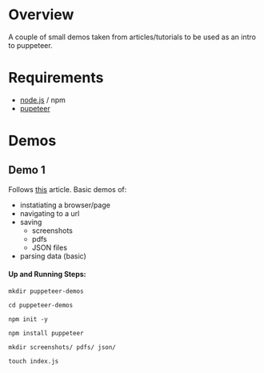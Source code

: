 # Overview

A couple of small demos taken from articles/tutorials to be used as an intro to puppeteer.


# Requirements

- [node.js](https://nodejs.org/en/) / npm
- [pupeteer](https://pptr.dev/)

# Demos
## Demo 1
Follows [this](https://medium.com/swlh/an-introduction-to-web-scraping-with-puppeteer-3d35a51fdca0) article. Basic demos of:
- instatiating a browser/page
- navigating to a url
- saving
    - screenshots
    - pdfs
    - JSON files
- parsing data (basic)

#### Up and Running Steps:
```
mkdir puppeteer-demos

cd puppeteer-demos

npm init -y

npm install puppeteer

mkdir screenshots/ pdfs/ json/

touch index.js

```


